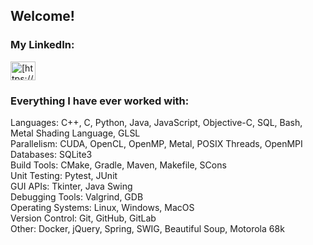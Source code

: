 <!---
AnthCol/AnthCol is a ✨ special ✨ repository because its `README.md` (this file) appears on your GitHub profile.
You can click the Preview link to take a look at your changes.
--->

## Welcome!
<p>

### My LinkedIn:
<a href="https://linkedin.com/in/anthcol" target="blank">
  <img align="center" src="https://raw.githubusercontent.com/rahuldkjain/github-profile-readme-generator/master/src/images/icons/Social/linked-in-alt.svg" alt="[https://www.linkedin.com/in/anthony-colaiacovo-876a061a0/](https://www.linkedin.com/in/anthcol/)" height="30" width="40" /></a>
</p>

<h3 align="left">Everything I have ever worked with:</h3>
<p align="left"> 
Languages:           C++, C, Python, Java, JavaScript, Objective-C, SQL, Bash, Metal Shading Language, GLSL <br>
Parallelism:         CUDA, OpenCL, OpenMP, Metal, POSIX Threads, OpenMPI <br>
Databases:           SQLite3 <br>
Build Tools:         CMake, Gradle, Maven, Makefile, SCons <br>
Unit Testing:        Pytest, JUnit <br>
GUI APIs:            Tkinter, Java Swing <br>
Debugging Tools:     Valgrind, GDB <br>
Operating Systems:   Linux, Windows, MacOS <br>
Version Control:     Git, GitHub, GitLab <br>
Other:               Docker, jQuery, Spring, SWIG, Beautiful Soup, Motorola 68k <br>
</p>

